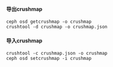 #### 导出crushmap

    ceph osd getcrushmap -o crushmap
    crushtool -d crushmap -o crushmap.json

#### 导入crushmap
    
    crushtool -c crushmap.json -o crushmap
    ceph osd setcrushmap -i crushmap